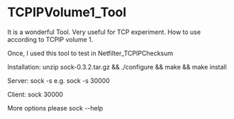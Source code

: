 # TCPIPVolume1_Tool
It is a wonderful Tool. Very useful for TCP experiment. How to use according to TCPIP volume 1.

Once, I used this tool to test in Netfilter_TCPIPChecksum

Installation:  unzip sock-0.3.2.tar.gz   && ./configure && make && make install

Server: sock -s <port> e.g. sock -s 30000

Client: sock <ServerIP> 30000

More options please sock --help

